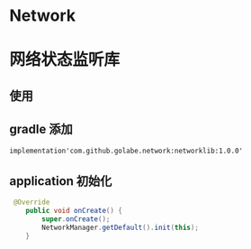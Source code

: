 # Network
# 网络状态监听库
## 使用
## gradle 添加
```xml
implementation'com.github.golabe.network:networklib:1.0.0'
```

## application  初始化
```java
 @Override
    public void onCreate() {
        super.onCreate();
        NetworkManager.getDefault().init(this);
    }
```